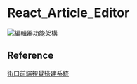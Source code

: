# React_Article_Editor
![編輯器功能架構](https://i.imgur.com/BF77pbQ.jpg)
## Reference
[街口前端視覺搭建系統](https://medium.com/jkopay-frontend/%E8%A1%97%E5%8F%A3%E5%89%8D%E7%AB%AF%E8%A6%96%E8%A6%BA%E6%90%AD%E5%BB%BA%E7%B3%BB%E7%B5%B1-%E5%89%B5%E5%A7%8B%E7%AF%87-e849f713fbe0)
